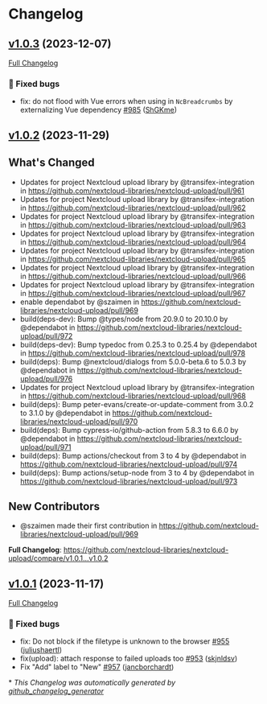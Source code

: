 # Changelog

## [v1.0.3](https://github.com/nextcloud-libraries/nextcloud-upload/tree/v1.0.3) (2023-12-07)

[Full Changelog](https://github.com/nextcloud-libraries/nextcloud-upload/compare/v1.0.3...v1.0.2)

### :bug: Fixed bugs

* fix: do not flood with Vue errors when using in `NcBreadcrumbs` by externalizing Vue dependency [\#985](https://github.com/nextcloud-libraries/nextcloud-upload/pull/985) ([ShGKme](https://github.com/ShGKme))

## [v1.0.2](https://github.com/nextcloud-libraries/nextcloud-upload/tree/v1.0.2) (2023-11-29)

## What's Changed
* Updates for project Nextcloud upload library by @transifex-integration in https://github.com/nextcloud-libraries/nextcloud-upload/pull/961
* Updates for project Nextcloud upload library by @transifex-integration in https://github.com/nextcloud-libraries/nextcloud-upload/pull/962
* Updates for project Nextcloud upload library by @transifex-integration in https://github.com/nextcloud-libraries/nextcloud-upload/pull/963
* Updates for project Nextcloud upload library by @transifex-integration in https://github.com/nextcloud-libraries/nextcloud-upload/pull/964
* Updates for project Nextcloud upload library by @transifex-integration in https://github.com/nextcloud-libraries/nextcloud-upload/pull/965
* Updates for project Nextcloud upload library by @transifex-integration in https://github.com/nextcloud-libraries/nextcloud-upload/pull/966
* Updates for project Nextcloud upload library by @transifex-integration in https://github.com/nextcloud-libraries/nextcloud-upload/pull/967
* enable dependabot by @szaimen in https://github.com/nextcloud-libraries/nextcloud-upload/pull/969
* build(deps-dev): Bump @types/node from 20.9.0 to 20.10.0 by @dependabot in https://github.com/nextcloud-libraries/nextcloud-upload/pull/972
* build(deps-dev): Bump typedoc from 0.25.3 to 0.25.4 by @dependabot in https://github.com/nextcloud-libraries/nextcloud-upload/pull/978
* build(deps): Bump @nextcloud/dialogs from 5.0.0-beta.6 to 5.0.3 by @dependabot in https://github.com/nextcloud-libraries/nextcloud-upload/pull/976
* Updates for project Nextcloud upload library by @transifex-integration in https://github.com/nextcloud-libraries/nextcloud-upload/pull/968
* build(deps): Bump peter-evans/create-or-update-comment from 3.0.2 to 3.1.0 by @dependabot in https://github.com/nextcloud-libraries/nextcloud-upload/pull/970
* build(deps): Bump cypress-io/github-action from 5.8.3 to 6.6.0 by @dependabot in https://github.com/nextcloud-libraries/nextcloud-upload/pull/971
* build(deps): Bump actions/checkout from 3 to 4 by @dependabot in https://github.com/nextcloud-libraries/nextcloud-upload/pull/974
* build(deps): Bump actions/setup-node from 3 to 4 by @dependabot in https://github.com/nextcloud-libraries/nextcloud-upload/pull/973

## New Contributors
* @szaimen made their first contribution in https://github.com/nextcloud-libraries/nextcloud-upload/pull/969

**Full Changelog**: https://github.com/nextcloud-libraries/nextcloud-upload/compare/v1.0.1...v1.0.2

## [v1.0.1](https://github.com/nextcloud-libraries/nextcloud-upload/tree/v1.0.1) (2023-11-17)

[Full Changelog](https://github.com/nextcloud-libraries/nextcloud-upload/compare/v1.0.0...v1.0.1)

### :bug: Fixed bugs

- fix: Do not block if the filetype is unknown to the browser [\#955](https://github.com/nextcloud-libraries/nextcloud-upload/pull/955) ([juliushaertl](https://github.com/juliushaertl))
- fix\(upload\): attach response to failed uploads too [\#953](https://github.com/nextcloud-libraries/nextcloud-upload/pull/953) ([skjnldsv](https://github.com/skjnldsv))
- Fix "Add" label to "New" [\#957](https://github.com/nextcloud-libraries/nextcloud-upload/pull/957) ([jancborchardt](https://github.com/jancborchardt))



\* *This Changelog was automatically generated by [github_changelog_generator](https://github.com/github-changelog-generator/github-changelog-generator)*

